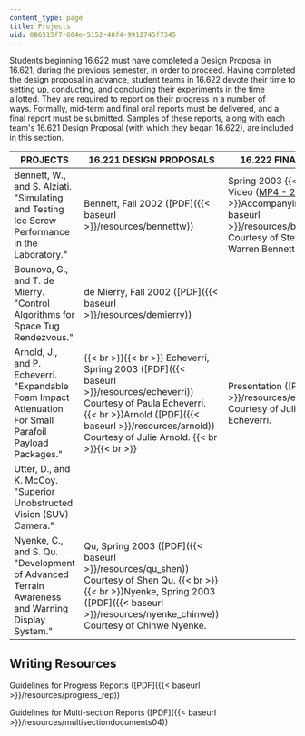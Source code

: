 ```yaml
---
content_type: page
title: Projects
uid: 086515f7-604e-5152-48f4-9912745f7345
---
```


Students beginning 16.622 must have completed a Design Proposal in 16.621, during the previous semester, in order to proceed. Having completed the design proposal in advance, student teams in 16.622 devote their time to setting up, conducting, and concluding their experiments in the time allotted. They are required to report on their progress in a number of ways. Formally, mid-term and final oral reports must be delivered, and a final report must be submitted. Samples of these reports, along with each team's 16.621 Design Proposal (with which they began 16.622), are included in this section.

| PROJECTS | 16.221 DESIGN PROPOSALS | 16.222 FINAL PRESENTATIONS | 16.222 FINAL REPORTS |
| --- | --- | --- | --- |
| Bennett, W., and S. Alziati. "Simulating and Testing Ice Screw Performance in the Laboratory." | Bennett, Fall 2002 ([PDF]({{< baseurl >}}/resources/bennettw)) | Spring 2003  {{< br >}}Presentation Video ([MP4 - 29 MB](https://archive.org/download/MIT16.662F03/mit16622abPresMay03-220k.mp4))  {{< br >}}  {{< br >}}Accompanying Slides ([PDF]({{< baseurl >}}/resources/bennett_and_alzieti_ls)) Courtesy of Stefano Alziati and Warren Bennett. | Spring 2003 ([PDF]({{< baseurl >}}/resources/alziati_bennett)) Courtesy of Warren Bennett and Stefano Alziati. |
| Bounova, G., and T. de Mierry. "Control Algorithms for Space Tug Rendezvous." | de Mierry, Fall 2002 ([PDF]({{< baseurl >}}/resources/demierry)) | &nbsp; |
| Arnold, J., and P. Echeverri. "Expandable Foam Impact Attenuation For Small Parafoil Payload Packages." |  {{< br >}}{{< br >}} Echeverri, Spring 2003 ([PDF]({{< baseurl >}}/resources/echeverri)) Courtesy of Paula Echeverri.  {{< br >}}Arnold ([PDF]({{< baseurl >}}/resources/arnold)) Courtesy of Julie Arnold. {{< br >}}{{< br >}}  | Presentation ([PDF]({{< baseurl >}}/resources/echeverri_arnold)) Courtesy of Julie Arnold and Paula Echeverri. | Final Report ([PDF]({{< baseurl >}}/resources/arnold_echeverri)) Courtesy of Julie Arnold and Paula Echeverri. |
| Utter, D., and K. McCoy. "Superior Unobstructed Vision (SUV) Camera." | &nbsp; |
| Nyenke, C., and S. Qu. "Development of Advanced Terrain Awareness and Warning Display System." | Qu, Spring 2003 ([PDF]({{< baseurl >}}/resources/qu_shen)) Courtesy of Shen Qu.  {{< br >}}  {{< br >}}Nyenke, Spring 2003 ([PDF]({{< baseurl >}}/resources/nyenke_chinwe)) Courtesy of Chinwe Nyenke. | &nbsp; | Fall 2003 ([PDF]({{< baseurl >}}/resources/nyenke_and_qu)) Courtesy of Chinwe Nyenke and Shen Qu. 

Writing Resources
-----------------

Guidelines for Progress Reports ([PDF]({{< baseurl >}}/resources/progress_rep))

Guidelines for Multi-section Reports ([PDF]({{< baseurl >}}/resources/multisectiondocuments04))